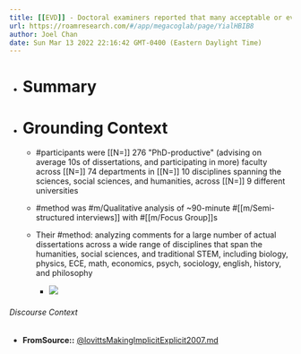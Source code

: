 ```yaml
---
title: [[EVD]] - Doctoral examiners reported that many acceptable or even "very good" dissertations across a range of disciplines fell well short of implicit and explicit criteria for effective synthesis in their literature reviews - [[@lovittsMakingImplicitExplicit2007]]
url: https://roamresearch.com/#/app/megacoglab/page/YialHBIB8
author: Joel Chan
date: Sun Mar 13 2022 22:16:42 GMT-0400 (Eastern Daylight Time)
---
```


- # Summary
- # Grounding Context

    - #participants were [[N=]] 276 "PhD-productive" (advising on average 10s of dissertations, and participating in more) faculty across [[N=]] 74 departments in [[N=]] 10 disciplines spanning the sciences, social sciences, and humanities, across [[N=]] 9 different universities

    - #method was #m/Qualitative analysis of ~90-minute #[[m/Semi-structured interviews]] with #[[m/Focus Group]]s

    - Their #method: analyzing  comments for a large number of actual dissertations across a wide range of disciplines that span the humanities, social sciences, and traditional STEM, including biology, physics, ECE, math, economics, psych, sociology, english, history, and philosophy

        - ![](https://firebasestorage.googleapis.com/v0/b/firescript-577a2.appspot.com/o/imgs%2Fapp%2Fmegacoglab%2FRu2_E_qw_N?alt=media&token=53a8fa79-3acc-4eb0-bb92-845a1b86d0e6)

###### Discourse Context

- **FromSource::** [@lovittsMakingImplicitExplicit2007.md](@lovittsMakingImplicitExplicit2007.md)

